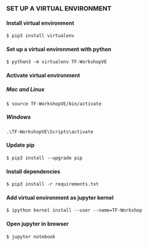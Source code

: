 ### SET UP A VIRTUAL ENVIRONMENT ###

#### Install virtual environment
```$ pip3 install virtualenv``` 

#### Set up a virtual environment with python 
```$ python3 -m virtualenv TF-WorkshopVE```


#### Activate virtual environment
##### Mac and Linux
```$ source TF-WorkshopVE/bin/activate```

##### Windows
```.\TF-WorkshopVE\Scripts\activate```

#### Update pip
```$ pip3 install --upgrade pip```

#### Install dependencies
```$ pip3 install -r requirements.txt```

#### Add virtual environment as jupyter kernel
```$ ipython kernel install --user --name=TF-Workshop```

#### Open jupyter in browser
```$ jupyter notebook```
